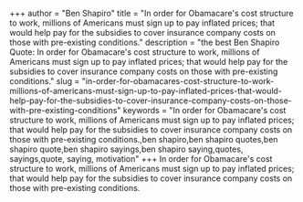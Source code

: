 +++
author = "Ben Shapiro"
title = "In order for Obamacare's cost structure to work, millions of Americans must sign up to pay inflated prices; that would help pay for the subsidies to cover insurance company costs on those with pre-existing conditions."
description = "the best Ben Shapiro Quote: In order for Obamacare's cost structure to work, millions of Americans must sign up to pay inflated prices; that would help pay for the subsidies to cover insurance company costs on those with pre-existing conditions."
slug = "in-order-for-obamacares-cost-structure-to-work-millions-of-americans-must-sign-up-to-pay-inflated-prices-that-would-help-pay-for-the-subsidies-to-cover-insurance-company-costs-on-those-with-pre-existing-conditions"
keywords = "In order for Obamacare's cost structure to work, millions of Americans must sign up to pay inflated prices; that would help pay for the subsidies to cover insurance company costs on those with pre-existing conditions.,ben shapiro,ben shapiro quotes,ben shapiro quote,ben shapiro sayings,ben shapiro saying,quotes, sayings,quote, saying, motivation"
+++
In order for Obamacare's cost structure to work, millions of Americans must sign up to pay inflated prices; that would help pay for the subsidies to cover insurance company costs on those with pre-existing conditions.

